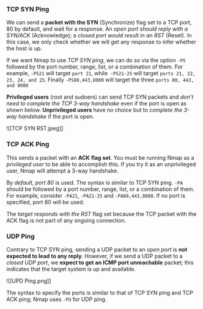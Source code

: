 
### TCP SYN Ping

We can send a **packet with the SYN** (Synchronize) flag set to a TCP port, 80 by default, and wait for a response. An *open port should reply with a SYN/ACK* (Acknowledge); a *closed port would result in an RST* (Reset). In this case, we only check whether we will get any response to infer whether the host is up. 

If we want Nmap to use *TCP SYN ping*, we can do so via the option `-PS` followed by the port number, range, list, or a combination of them. For example, `-PS21` will target `port 21`, while` -PS21-25` will target `ports 21, 22, 23, 24, and 25`. Finally `-PS80,443,8080` will target the three `ports 80, 443, and 8080`

**Privileged users** (root and sudoers) can send TCP SYN packets and *don’t need to complete the TCP 3-way handshake* even if the port is open as shown below. **Unprivileged users** have no choice but to *complete the 3-way handshake* if the port is open.

![[TCP SYN RST.jpeg]]

### TCP ACK Ping

This sends a packet with an **ACK flag set**. You must be running Nmap as a *privileged user* to be able to accomplish this. If you try it as an unprivileged user, Nmap will attempt a 3-way handshake.

By *default, port 80* is used. The syntax is similar to TCP SYN ping. `-PA` should be followed by a port number, range, list, or a combination of them. For example, consider `-PA21`, `-PA21-25` and `-PA80,443,8080`. If no port is specified, port 80 will be used.

The *target responds with the RST* flag set because the TCP packet with the ACK flag is not part of any ongoing connection. 

### UDP Ping

Contrary to TCP SYN ping, sending a UDP packet to an *open port* is **not expected to lead to any reply**. However, if we send a UDP packet to a *closed UDP port*, we **expect to get an ICMP port unreachable** packet; this indicates that the target system is up and available.

![[UPD Ping.png]]

The syntax to specify the ports is similar to that of TCP SYN ping and TCP ACK ping; Nmap uses `-PU` for UDP ping.